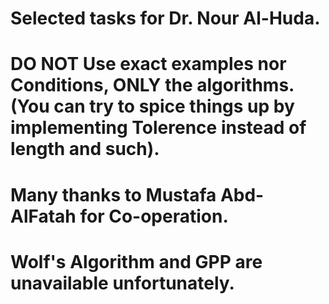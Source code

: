 # Selected tasks for Dr. Nour Al-Huda.
# DO NOT Use exact examples nor Conditions, ONLY the algorithms. (You can try to spice things up by implementing Tolerence instead of length and such).
# Many thanks to Mustafa Abd-AlFatah for Co-operation.
# Wolf's Algorithm and GPP are unavailable unfortunately.
